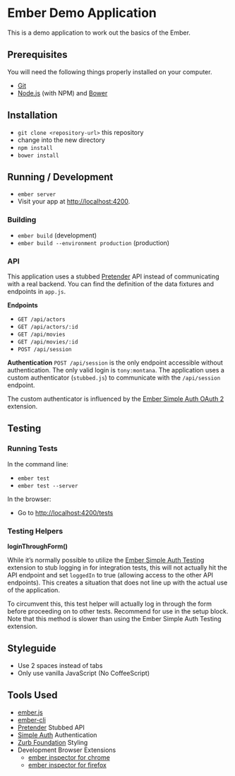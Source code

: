 # Ember Demo Application

This is a demo application to work out the basics of the Ember. 

## Prerequisites

You will need the following things properly installed on your computer.

* [Git](http://git-scm.com/)
* [Node.js](http://nodejs.org/) (with NPM) and [Bower](http://bower.io/)

## Installation

* `git clone <repository-url>` this repository
* change into the new directory
* `npm install`
* `bower install`

## Running / Development

* `ember server`
* Visit your app at [http://localhost:4200](http://localhost:4200).

### Building

* `ember build` (development)
* `ember build --environment production` (production)

### API

This application uses a stubbed [Pretender](https://github.com/trek/pretender) API instead of communicating with a real backend. You can find the definition of the data fixtures and endpoints in `app.js`. 

**Endpoints**
* `GET /api/actors`
* `GET /api/actors/:id`
* `GET /api/movies`
* `GET /api/movies/:id`
* `POST /api/session`

**Authentication**
`POST /api/session` is the only endpoint accessible without authentication. The only valid login is `tony:montana`. The application uses a custom authenticator (`stubbed.js`) to communicate with the `/api/session` endpoint. 

The custom authenticator is influenced by the [Ember Simple Auth OAuth 2](https://github.com/simplabs/ember-simple-auth/tree/master/packages/ember-simple-auth-oauth2) extension. 

## Testing

### Running Tests

In the command line:
* `ember test`
* `ember test --server`

In the browser:
* Go to [http://localhost:4200/tests](http://localhost:4200/tests)

### Testing Helpers

**loginThroughForm()**

While it’s normally possible to utilize the [Ember Simple Auth Testing](https://github.com/simplabs/ember-simple-auth/tree/master/packages/ember-simple-auth-testing) extension to stub logging in for integration tests, this will not actually hit the API endpoint and set `loggedIn` to true (allowing access to the other API endpoints). This creates a situation that does not line up with the actual use of the application.

To circumvent this, this test helper will actually log in through the form before proceeding on to other tests. Recommend for use in the setup block. Note that this method is slower than using the Ember Simple Auth Testing extension. 

## Styleguide
* Use 2 spaces instead of tabs
* Only use vanilla JavaScript (No CoffeeScript)

## Tools Used
* [ember.js](http://emberjs.com/)
* [ember-cli](http://www.ember-cli.com/)
* [Pretender](https://github.com/trek/pretender) Stubbed API
* [Simple Auth](https://github.com/simplabs/ember-simple-auth) Authentication
* [Zurb Foundation](http://foundation.zurb.com/) Styling
* Development Browser Extensions
  * [ember inspector for chrome](https://chrome.google.com/webstore/detail/ember-inspector/bmdblncegkenkacieihfhpjfppoconhi)
  * [ember inspector for firefox](https://addons.mozilla.org/en-US/firefox/addon/ember-inspector/)

